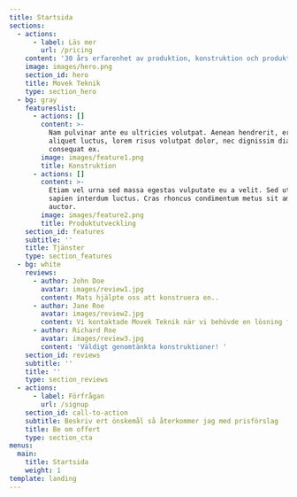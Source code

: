 ```yaml
---
title: Startsida
sections:
  - actions:
      - label: Läs mer
        url: /pricing
    content: '30 års erfarenhet av produktion, konstruktion och produktutveckling'
    image: images/hero.png
    section_id: hero
    title: Movek Teknik
    type: section_hero
  - bg: gray
    featureslist:
      - actions: []
        content: >-
          Nam pulvinar ante eu ultricies volutpat. Aenean hendrerit, eros sed
          aliquet luctus, lorem risus volutpat dolor, nec dignissim diam neque
          consequat ex.
        image: images/feature1.png
        title: Konstruktion
      - actions: []
        content: >-
          Etiam vel urna sed massa egestas vulputate eu a velit. Sed ut nisl nec
          sapien interdum luctus. Cras rhoncus condimentum metus sit amet
          auctor.
        image: images/feature2.png
        title: Produktutveckling
    section_id: features
    subtitle: ''
    title: Tjänster
    type: section_features
  - bg: white
    reviews:
      - author: John Doe
        avatar: images/review1.jpg
        content: Mats hjälpte oss att konstruera en..
      - author: Jane Roe
        avatar: images/review2.jpg
        content: Vi kontaktade Movek Teknik när vi behövde en lösning för ..
      - author: Richard Roe
        avatar: images/review3.jpg
        content: 'Väldigt genomtänkta konstruktioner! '
    section_id: reviews
    subtitle: ''
    title: ''
    type: section_reviews
  - actions:
      - label: Förfrågan
        url: /signup
    section_id: call-to-action
    subtitle: Beskriv ert önskemål så återkommer jag med prisförslag
    title: Be om offert
    type: section_cta
menus:
  main:
    title: Startsida
    weight: 1
template: landing
---
```


